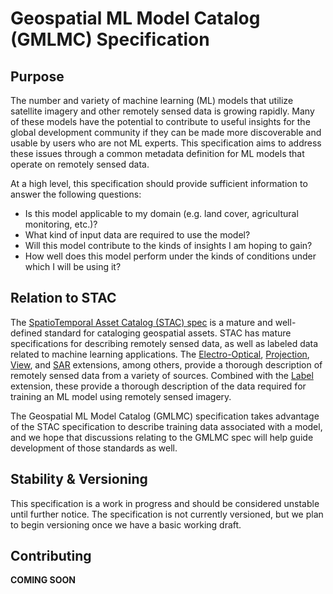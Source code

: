 # Geospatial ML Model Catalog \(GMLMC\) Specification

## Purpose

The number and variety of machine learning (ML) models that utilize satellite imagery and other remotely sensed data 
is growing rapidly. Many of these models have the potential to contribute to useful insights for the 
global development community if they can be made more discoverable and usable by users who are not ML experts. This 
specification aims to address these issues through a common metadata definition for ML models that operate on remotely 
sensed data. 

At a high level, this specification should provide sufficient information to answer the following questions:

* Is this model applicable to my domain (e.g. land cover, agricultural monitoring, etc.)?
* What kind of input data are required to use the model?
* Will this model contribute to the kinds of insights I am hoping to gain?
* How well does this model perform under the kinds of conditions under which I will be using it?

## Relation to STAC

The [SpatioTemporal Asset Catalog (STAC) spec](https://github.com/radiantearth/stac-spec) is a mature and well-defined 
standard for cataloging geospatial assets. STAC has mature specifications for describing remotely sensed data, as well 
as labeled data related to machine learning applications. The 
[Electro-Optical](https://github.com/radiantearth/stac-spec/tree/master/extensions/eo), 
[Projection](https://github.com/radiantearth/stac-spec/tree/master/extensions/projection), 
[View](https://github.com/radiantearth/stac-spec/tree/master/extensions/view), and
[SAR](https://github.com/stac-extensions/sar) extensions, among others, provide a thorough description of remotely 
sensed data from a variety of sources. Combined with the [Label](https://github.com/stac-extensions/label) extension, 
these provide a thorough description of the data required for training an ML model using remotely sensed imagery. 

The Geospatial ML Model Catalog (GMLMC) specification takes advantage of the STAC specification to describe training data 
associated with a model, and we hope that discussions relating to the GMLMC spec will help guide development of those 
standards as well.

## Stability & Versioning

This specification is a work in progress and should be considered unstable until further notice. The specification 
is not currently versioned, but we plan to begin versioning once we have a basic working draft.

## Contributing

**COMING SOON**